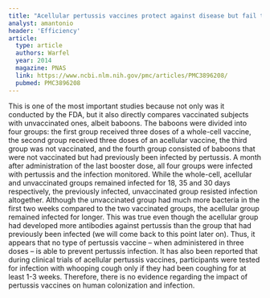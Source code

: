 ```yaml
---
title: "Acellular pertussis vaccines protect against disease but fail to prevent infection and transmission in a nonhuman primate model"
analyst: amantonio
header: 'Efficiency'
article:
  type: article
  authors: Warfel
  year: 2014
  magazine: PNAS
  link: https://www.ncbi.nlm.nih.gov/pmc/articles/PMC3896208/
  pubmed: PMC3896208
---
```


This is one of the most important studies because not only was it conducted by the FDA, but it also directly compares vaccinated subjects with unvaccinated ones, albeit baboons. The baboons were divided into four groups: the first group received three doses of a whole-cell vaccine, the second group received three doses of an acellular vaccine, the third group was not vaccinated, and the fourth group consisted of baboons that were not vaccinated but had previously been infected by pertussis. A month after administration of the last booster dose, all four groups were infected with pertussis and the infection monitored. While the whole-cell, acellular and unvaccinated groups remained infected for 18, 35 and 30 days respectively, the previously infected, unvaccinated group resisted infection altogether.
Although the unvaccinated group had much more bacteria in the first two weeks compared to the two vaccinated groups, the acellular group remained infected for longer. This was true even though the acellular group had developed more antibodies against pertussis than the group that had previously been infected (we will come back to this point later on).
Thus, it appears that no type of pertussis vaccine – when administered in three doses – is able to prevent pertussis infection.
It has also been reported that during clinical trials of acellular pertussis vaccines, participants were tested for infection with whooping cough only if they had been coughing for at least 1-3 weeks. Therefore, there is no evidence regarding the impact of pertussis vaccines on human colonization and infection.
